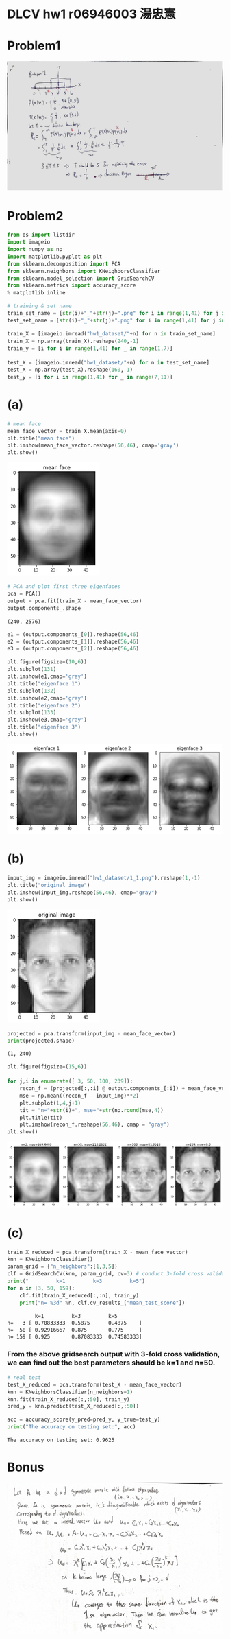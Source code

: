 
# DLCV hw1 r06946003 湯忠憲

# Problem1

<img src="p1.jpg">

# Problem2


```python
from os import listdir
import imageio
import numpy as np
import matplotlib.pyplot as plt
from sklearn.decomposition import PCA
from sklearn.neighbors import KNeighborsClassifier
from sklearn.model_selection import GridSearchCV
from sklearn.metrics import accuracy_score
% matplotlib inline
```


```python
# training & set name
train_set_name = [str(i)+"_"+str(j)+".png" for i in range(1,41) for j in range(1,7)]
test_set_name = [str(i)+"_"+str(j)+".png" for i in range(1,41) for j in range(7,11)]
```


```python
train_X = [imageio.imread("hw1_dataset/"+n) for n in train_set_name]
train_X = np.array(train_X).reshape(240,-1)
train_y = [i for i in range(1,41) for _ in range(1,7)]

test_X = [imageio.imread("hw1_dataset/"+n) for n in test_set_name]
test_X = np.array(test_X).reshape(160,-1)
test_y = [i for i in range(1,41) for _ in range(7,11)]
```

# (a)


```python
# mean face
mean_face_vector = train_X.mean(axis=0)
plt.title("mean face")
plt.imshow(mean_face_vector.reshape(56,46), cmap='gray')
plt.show()
```


![png](output_8_0.png)



```python
# PCA and plot first three eigenfaces
pca = PCA()
output = pca.fit(train_X - mean_face_vector)
output.components_.shape
```




    (240, 2576)




```python
e1 = (output.components_[0]).reshape(56,46)
e2 = (output.components_[1]).reshape(56,46)
e3 = (output.components_[2]).reshape(56,46)
```


```python
plt.figure(figsize=(10,6))
plt.subplot(131)
plt.imshow(e1,cmap='gray')
plt.title("eigenface 1")
plt.subplot(132)
plt.imshow(e2,cmap='gray')
plt.title("eigenface 2")
plt.subplot(133)
plt.imshow(e3,cmap='gray')
plt.title("eigenface 3")
plt.show()
```


![png](output_11_0.png)


# (b)


```python
input_img = imageio.imread("hw1_dataset/1_1.png").reshape(1,-1)
plt.title("original image")
plt.imshow(input_img.reshape(56,46), cmap="gray")
plt.show()
```


![png](output_13_0.png)



```python
projected = pca.transform(input_img - mean_face_vector)
print(projected.shape)
```

    (1, 240)



```python
plt.figure(figsize=(15,6))

for j,i in enumerate([ 3, 50, 100, 239]):
    recon_f = (projected[:,:i] @ output.components_[:i]) + mean_face_vector
    mse = np.mean((recon_f - input_img)**2)
    plt.subplot(1,4,j+1)
    tit = "n="+str(i)+", mse="+str(np.round(mse,4))
    plt.title(tit)
    plt.imshow(recon_f.reshape(56,46), cmap = "gray")
plt.show()
```


![png](output_15_0.png)


# (c)


```python
train_X_reduced = pca.transform(train_X - mean_face_vector)
knn = KNeighborsClassifier()
param_grid = {"n_neighbors":[1,3,5]}
clf = GridSearchCV(knn, param_grid, cv=3) # conduct 3-fold cross validation
print("         k=1         k=3         k=5")
for n in [3, 50, 159]:
    clf.fit(train_X_reduced[:,:n], train_y)
    print("n= %3d" %n, clf.cv_results_["mean_test_score"])
```

             k=1         k=3         k=5
    n=   3 [ 0.70833333  0.5875      0.4875    ]
    n=  50 [ 0.92916667  0.875       0.775     ]
    n= 159 [ 0.925       0.87083333  0.74583333]


### From the above gridsearch output with 3-fold cross validation, we can find out the best parameters should be k=1 and n=50.


```python
# real test 
test_X_reduced = pca.transform(test_X - mean_face_vector)
knn = KNeighborsClassifier(n_neighbors=1)
knn.fit(train_X_reduced[:,:50], train_y)
pred_y = knn.predict(test_X_reduced[:,:50])
```


```python
acc = accuracy_score(y_pred=pred_y, y_true=test_y)
print("The accuracy on testing set:", acc)
```

    The accuracy on testing set: 0.9625


# Bonus

<img src="p2.jpg">
